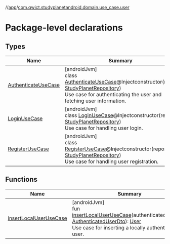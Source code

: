 //[app](../../index.md)/[com.qwict.studyplanetandroid.domain.use_case.user](index.md)

# Package-level declarations

## Types

| Name | Summary |
|---|---|
| [AuthenticateUseCase](-authenticate-use-case/index.md) | [androidJvm]<br>class [AuthenticateUseCase](-authenticate-use-case/index.md)@Injectconstructor(repo: [StudyPlanetRepository](../com.qwict.studyplanetandroid.data.repository/-study-planet-repository/index.md))<br>Use case for authenticating the user and fetching user information. |
| [LoginUseCase](-login-use-case/index.md) | [androidJvm]<br>class [LoginUseCase](-login-use-case/index.md)@Injectconstructor(repo: [StudyPlanetRepository](../com.qwict.studyplanetandroid.data.repository/-study-planet-repository/index.md))<br>Use case for handling user login. |
| [RegisterUseCase](-register-use-case/index.md) | [androidJvm]<br>class [RegisterUseCase](-register-use-case/index.md)@Injectconstructor(repo: [StudyPlanetRepository](../com.qwict.studyplanetandroid.data.repository/-study-planet-repository/index.md))<br>Use case for handling user registration. |

## Functions

| Name | Summary |
|---|---|
| [insertLocalUserUseCase](insert-local-user-use-case.md) | [androidJvm]<br>fun [insertLocalUserUseCase](insert-local-user-use-case.md)(authenticatedUserDto: [AuthenticatedUserDto](../com.qwict.studyplanetandroid.data.remote.dto/-authenticated-user-dto/index.md)): [User](../com.qwict.studyplanetandroid.domain.model/-user/index.md)<br>Use case for inserting a locally authenticated user. |
